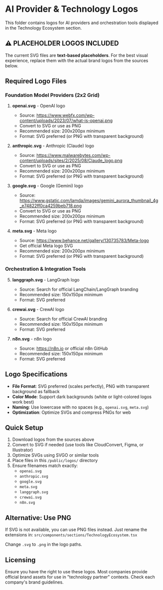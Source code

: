 # AI Provider & Technology Logos

This folder contains logos for AI providers and orchestration tools displayed in the Technology Ecosystem section.

## ⚠️ PLACEHOLDER LOGOS INCLUDED

The current SVG files are **text-based placeholders**. For the best visual experience, replace them with the actual brand logos from the sources below.

## Required Logo Files

### Foundation Model Providers (2x2 Grid)

1. **openai.svg** - OpenAI logo
   - Source: https://www.webfx.com/wp-content/uploads/2023/07/what-is-openai.png
   - Convert to SVG or use as PNG
   - Recommended size: 200x200px minimum
   - Format: SVG preferred (or PNG with transparent background)

2. **anthropic.svg** - Anthropic (Claude) logo
   - Source: https://www.malwarebytes.com/wp-content/uploads/sites/2/2025/08/Claude_logo.png
   - Convert to SVG or use as PNG
   - Recommended size: 200x200px minimum
   - Format: SVG preferred (or PNG with transparent background)

3. **google.svg** - Google (Gemini) logo
   - Source: https://www.gstatic.com/lamda/images/gemini_aurora_thumbnail_4g_e74822ff0ca4259beb718.png
   - Convert to SVG or use as PNG
   - Recommended size: 200x200px minimum
   - Format: SVG preferred (or PNG with transparent background)

4. **meta.svg** - Meta logo
   - Source: https://www.behance.net/gallery/130735783/Meta-logo
   - Get official Meta logo SVG
   - Recommended size: 200x200px minimum
   - Format: SVG preferred (or PNG with transparent background)

### Orchestration & Integration Tools

5. **langgraph.svg** - LangGraph logo
   - Source: Search for official LangChain/LangGraph branding
   - Recommended size: 150x150px minimum
   - Format: SVG preferred

6. **crewai.svg** - CrewAI logo
   - Source: Search for official CrewAI branding
   - Recommended size: 150x150px minimum
   - Format: SVG preferred

7. **n8n.svg** - n8n logo
   - Source: https://n8n.io or official n8n GitHub
   - Recommended size: 150x150px minimum
   - Format: SVG preferred

## Logo Specifications

- **File Format**: SVG preferred (scales perfectly), PNG with transparent background as fallback
- **Color Mode**: Support dark backgrounds (white or light-colored logos work best)
- **Naming**: Use lowercase with no spaces (e.g., `openai.svg`, `meta.svg`)
- **Optimization**: Optimize SVGs and compress PNGs for web

## Quick Setup

1. Download logos from the sources above
2. Convert to SVG if needed (use tools like CloudConvert, Figma, or Illustrator)
3. Optimize SVGs using SVGO or similar tools
4. Place files in this `/public/logos/` directory
5. Ensure filenames match exactly:
   - `openai.svg`
   - `anthropic.svg`
   - `google.svg`
   - `meta.svg`
   - `langgraph.svg`
   - `crewai.svg`
   - `n8n.svg`

## Alternative: Use PNG

If SVG is not available, you can use PNG files instead. Just rename the extensions in:
`src/components/sections/TechnologyEcosystem.tsx`

Change `.svg` to `.png` in the logo paths.

## Licensing

Ensure you have the right to use these logos. Most companies provide official brand assets for use in "technology partner" contexts. Check each company's brand guidelines.


